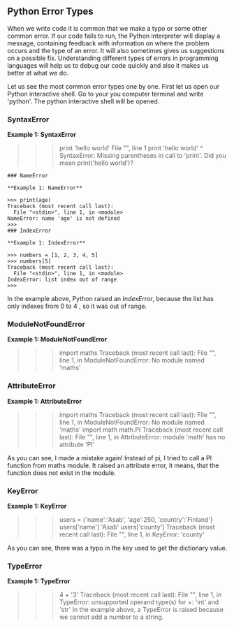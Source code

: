 
## Python Error Types

When we write code it is common that we make a typo or some other common error. If our code fails to run, the Python interpreter will display a message, containing feedback with information on where the problem occurs and the type of an error. It will also sometimes gives us suggestions on a possible fix. Understanding different types of errors in programming languages will help us to debug our code quickly and also it makes us better at what we do.

Let us see the most common error types one by one. First let us open our Python interactive shell. Go to your you computer terminal and write 'python'. The python interactive shell will be opened.

### SyntaxError

**Example 1: SyntaxError**

>>> print 'hello world'
  File "<stdin>", line 1
    print 'hello world'
                      ^
SyntaxError: Missing parentheses in call to 'print'. Did you mean print('hello world')?
>>>
```
### NameError

**Example 1: NameError**

>>> print(age)
Traceback (most recent call last):
  File "<stdin>", line 1, in <module>
NameError: name 'age' is not defined
>>>
### IndexError

**Example 1: IndexError**
  
>>> numbers = [1, 2, 3, 4, 5]
>>> numbers[5]
Traceback (most recent call last):
  File "<stdin>", line 1, in <module>
IndexError: list index out of range
>>>
```
In the example above, Python raised an _IndexError_, because the list has only indexes from 0 to 4 , so it was out of range.

### ModuleNotFoundError

**Example 1: ModuleNotFoundError**

>>> import maths
Traceback (most recent call last):
  File "<stdin>", line 1, in <module>
ModuleNotFoundError: No module named 'maths'
>>>

### AttributeError

**Example 1: AttributeError**
  
>>> import maths
Traceback (most recent call last):
  File "<stdin>", line 1, in <module>
ModuleNotFoundError: No module named 'maths'
>>> import math
>>> math.PI
Traceback (most recent call last):
  File "<stdin>", line 1, in <module>
AttributeError: module 'math' has no attribute 'PI'
>>>
As you can see, I made a mistake again! Instead of pi, I tried to call a PI function from maths module. It raised an attribute error, it means, that the function does not exist in the module.
### KeyError

**Example 1: KeyError**

>>> users = {'name':'Asab', 'age':250, 'country':'Finland'}
>>> users['name']
'Asab'
>>> users['county']
Traceback (most recent call last):
  File "<stdin>", line 1, in <module>
KeyError: 'county'
>>>
As you can see, there was a typo in the key used to get the dictionary value.

### TypeError

**Example 1: TypeError**

>>> 4 + '3'
Traceback (most recent call last):
  File "<stdin>", line 1, in <module>
TypeError: unsupported operand type(s) for +: 'int' and 'str'
In the example above, a TypeError is raised because we cannot add a number to a string.
